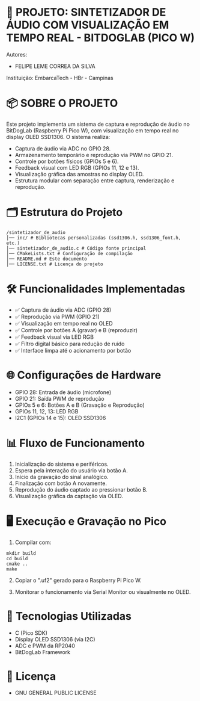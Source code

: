 # 🎵 PROJETO: SINTETIZADOR DE ÁUDIO COM VISUALIZAÇÃO EM TEMPO REAL - BITDOGLAB (PICO W)

Autores:
- FELIPE LEME CORREA DA SILVA

Instituição: EmbarcaTech - HBr - Campinas

# 📦 SOBRE O PROJETO

Este projeto implementa um sistema de captura e reprodução de áudio no BitDogLab (Raspberry Pi Pico W), com visualização em tempo real no display OLED SSD1306. O sistema realiza:

- Captura de áudio via ADC no GPIO 28.
- Armazenamento temporário e reprodução via PWM no GPIO 21.
- Controle por botões físicos (GPIOs 5 e 6).
- Feedback visual com LED RGB (GPIOs 11, 12 e 13).
- Visualização gráfica das amostras no display OLED.
- Estrutura modular com separação entre captura, renderização e reprodução.

# 🗂️ Estrutura do Projeto

```
/sintetizador_de_audio
│── inc/ # Bibliotecas personalizadas (ssd1306.h, ssd1306_font.h, etc.)
│── sintetizador_de_audio.c # Código fonte principal
│── CMakeLists.txt # Configuração de compilação
│── README.md # Este documento
│── LICENSE.txt # Licença do projeto
```

# 🛠️ Funcionalidades Implementadas

- ✅ Captura de áudio via ADC (GPIO 28)  
- ✅ Reprodução via PWM (GPIO 21)  
- ✅ Visualização em tempo real no OLED  
- ✅ Controle por botões A (gravar) e B (reproduzir)  
- ✅ Feedback visual via LED RGB  
- ✅ Filtro digital básico para redução de ruído  
- ✅ Interface limpa até o acionamento por botão  

# 🌐 Configurações de Hardware

- GPIO 28: Entrada de áudio (microfone)  
- GPIO 21: Saída PWM de reprodução  
- GPIOs 5 e 6: Botões A e B (Gravação e Reprodução)  
- GPIOs 11, 12, 13: LED RGB  
- I2C1 (GPIOs 14 e 15): OLED SSD1306  

# 📊 Fluxo de Funcionamento

1. Inicialização do sistema e periféricos.
2. Espera pela interação do usuário via botão A.
3. Início da gravação do sinal analógico.
4. Finalização com botão A novamente.
5. Reprodução do áudio captado ao pressionar botão B.
6. Visualização gráfica da captação via OLED.

# 🖥️ Execução e Gravação no Pico

1. Compilar com:

```
mkdir build
cd build
cmake ..
make
``` 

2. Copiar o ".uf2" gerado para o Raspberry Pi Pico W.

3. Monitorar o funcionamento via Serial Monitor ou visualmente no OLED.

# 📌 Tecnologias Utilizadas

- C (Pico SDK)  
- Display OLED SSD1306 (via I2C)  
- ADC e PWM da RP2040  
- BitDogLab Framework  

# 📜 Licença

- GNU GENERAL PUBLIC LICENSE
